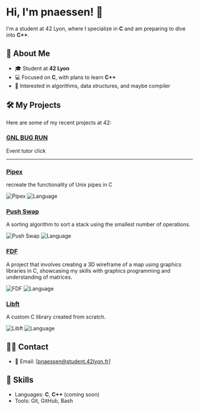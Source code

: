 # Hi, I'm pnaessen! 👋

I'm a student at 42 Lyon, where I specialize in **C** and am preparing to dive into **C++**.

## 🚀 About Me
- 🎓 Student at **42 Lyon**
- 💻 Focused on **C**, with plans to learn **C++**
- 🌱 Interested in algorithms, data structures, and maybe compiler

## 🛠️ My Projects
Here are some of my recent projects at 42:

### [**GNL BUG RUN**](https://github.com/pnaessen/gnl-bug-hunt)
Event tutor click

----------------------------------------------------------------------------
### [**Pipex**](https://github.com/pnaessen/pipex)
recreate the functionality of Unix pipes in C

![Pipex](https://img.shields.io/badge/Push%20Swap-complete-brightgreen)
![Language](https://img.shields.io/badge/language-C-blue)

### [**Push Swap**](https://github.com/pnaessen/push_swap)
A sorting algorithm to sort a stack using the smallest number of operations.

![Push Swap](https://img.shields.io/badge/Push%20Swap-complete-brightgreen)
![Language](https://img.shields.io/badge/language-C-blue)

### [**FDF**](https://github.com/pnaessen/FDF)
A project that involves creating a 3D wireframe of a map using graphics libraries in C, showcasing my skills with graphics programming and understanding of matrices.

![FDF](https://img.shields.io/badge/FDF-complete-brightgreen)
![Language](https://img.shields.io/badge/language-C-blue)

### [**Libft**](https://github.com/pnaessen/Libft)
A custom C library created from scratch.

![Libft](https://img.shields.io/badge/Libft-complete-brightgreen)
![Language](https://img.shields.io/badge/language-C-blue)

## 🧑‍💻 Contact
- 📧 Email: [pnaessen@student.42lyon.fr]
  
## 🌟 Skills
- Languages: **C**, **C++** (coming soon)
- Tools: Git, GitHub, Bash
